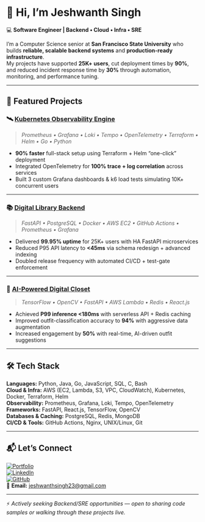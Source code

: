 # 👋 Hi, I’m Jeshwanth Singh

💻 **Software Engineer | Backend • Cloud • Infra • SRE**

I’m a Computer Science senior at **San Francisco State University** who builds **reliable, scalable backend systems** and **production-ready infrastructure**.  
My projects have supported **25K+ users**, cut deployment times by **90%**, and reduced incident response time by **30%** through automation, monitoring, and performance tuning.

---

## 🚀 Featured Projects

### 🛰️ [Kubernetes Observability Engine](https://github.com/jeshwanthsingh/observability-project)
> *Prometheus • Grafana • Loki • Tempo • OpenTelemetry • Terraform • Helm • Go • Python*
- **90% faster** full-stack setup using Terraform + Helm “one-click” deployment
- Integrated OpenTelemetry for **100% trace + log correlation** across services
- Built 3 custom Grafana dashboards & k6 load tests simulating 10K+ concurrent users

---

### 📚 [Digital Library Backend](https://github.com/jeshwanthsingh/Digital-Library-Backend-with-CI-CD)
> *FastAPI • PostgreSQL • Docker • AWS EC2 • GitHub Actions • Prometheus • Grafana*
- Delivered **99.95% uptime** for 25K+ users with HA FastAPI microservices
- Reduced P95 API latency to **<45ms** via schema redesign + advanced indexing
- Doubled release frequency with automated CI/CD + test-gate enforcement

---

### 👗 [AI-Powered Digital Closet](https://github.com/jeshwanthsingh/AI-Powered-Digital-Closet)
> *TensorFlow • OpenCV • FastAPI • AWS Lambda • Redis • React.js*
- Achieved **P99 inference <180ms** with serverless API + Redis caching
- Improved outfit-classification accuracy to **94%** with aggressive data augmentation
- Increased engagement by **50%** with real-time, AI-driven outfit suggestions

---

## 🛠️ Tech Stack

**Languages:** Python, Java, Go, JavaScript, SQL, C, Bash  
**Cloud & Infra:** AWS (EC2, Lambda, S3, VPC, CloudWatch), Kubernetes, Docker, Terraform, Helm  
**Observability:** Prometheus, Grafana, Loki, Tempo, OpenTelemetry  
**Frameworks:** FastAPI, React.js, TensorFlow, OpenCV  
**Databases & Caching:** PostgreSQL, Redis, MongoDB  
**CI/CD & Tools:** GitHub Actions, Nginx, UNIX/Linux, Git  

---

## 📬 Let’s Connect
[![Portfolio](https://img.shields.io/badge/Portfolio-Visit-brightgreen)](https://www.jeshwanth.com/about)  
[![LinkedIn](https://img.shields.io/badge/LinkedIn-Connect-blue)](https://www.linkedin.com/in/jeshwanthsingh23/)  
[![GitHub](https://img.shields.io/badge/GitHub-Follow-lightgrey)](https://github.com/jeshwanthsingh)  
📧 **Email:** [jeshwanthsingh23@gmail.com](mailto:jeshwanthsingh23@gmail.com)

---

⚡ *Actively seeking Backend/SRE opportunities — open to sharing code samples or walking through these projects live.*
